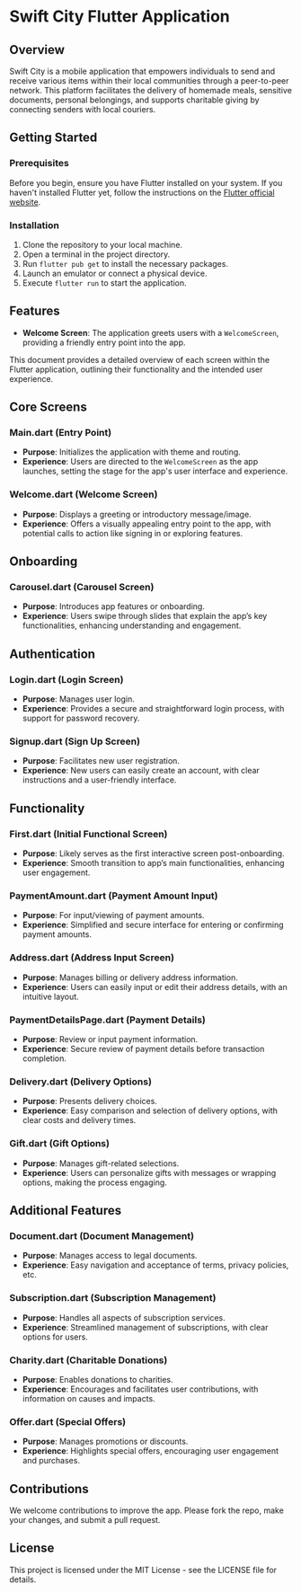 # Swift City Flutter Application

## Overview

Swift City is a mobile application that empowers individuals to send and receive various items within their local communities through a peer-to-peer network. This platform facilitates the delivery of homemade meals, sensitive documents, personal belongings, and supports charitable giving by connecting senders with local couriers.

## Getting Started

### Prerequisites

Before you begin, ensure you have Flutter installed on your system. If you haven't installed Flutter yet, follow the instructions on the [Flutter official website](https://flutter.dev/docs/get-started/install).

### Installation

1. Clone the repository to your local machine.
2. Open a terminal in the project directory.
3. Run `flutter pub get` to install the necessary packages.
4. Launch an emulator or connect a physical device.
5. Execute `flutter run` to start the application.

## Features

- **Welcome Screen**: The application greets users with a `WelcomeScreen`, providing a friendly entry point into the app.

This document provides a detailed overview of each screen within the Flutter application, outlining their functionality and the intended user experience.

## Core Screens

### Main.dart (Entry Point)
- **Purpose**: Initializes the application with theme and routing.
- **Experience**: Users are directed to the `WelcomeScreen` as the app launches, setting the stage for the app's user interface and experience.

### Welcome.dart (Welcome Screen)
- **Purpose**: Displays a greeting or introductory message/image.
- **Experience**: Offers a visually appealing entry point to the app, with potential calls to action like signing in or exploring features.

## Onboarding

### Carousel.dart (Carousel Screen)
- **Purpose**: Introduces app features or onboarding.
- **Experience**: Users swipe through slides that explain the app’s key functionalities, enhancing understanding and engagement.

## Authentication

### Login.dart (Login Screen)
- **Purpose**: Manages user login.
- **Experience**: Provides a secure and straightforward login process, with support for password recovery.

### Signup.dart (Sign Up Screen)
- **Purpose**: Facilitates new user registration.
- **Experience**: New users can easily create an account, with clear instructions and a user-friendly interface.

## Functionality

### First.dart (Initial Functional Screen)
- **Purpose**: Likely serves as the first interactive screen post-onboarding.
- **Experience**: Smooth transition to app’s main functionalities, enhancing user engagement.

### PaymentAmount.dart (Payment Amount Input)
- **Purpose**: For input/viewing of payment amounts.
- **Experience**: Simplified and secure interface for entering or confirming payment amounts.

### Address.dart (Address Input Screen)
- **Purpose**: Manages billing or delivery address information.
- **Experience**: Users can easily input or edit their address details, with an intuitive layout.

### PaymentDetailsPage.dart (Payment Details)
- **Purpose**: Review or input payment information.
- **Experience**: Secure review of payment details before transaction completion.

### Delivery.dart (Delivery Options)
- **Purpose**: Presents delivery choices.
- **Experience**: Easy comparison and selection of delivery options, with clear costs and delivery times.

### Gift.dart (Gift Options)
- **Purpose**: Manages gift-related selections.
- **Experience**: Users can personalize gifts with messages or wrapping options, making the process engaging.

## Additional Features

### Document.dart (Document Management)
- **Purpose**: Manages access to legal documents.
- **Experience**: Easy navigation and acceptance of terms, privacy policies, etc.

### Subscription.dart (Subscription Management)
- **Purpose**: Handles all aspects of subscription services.
- **Experience**: Streamlined management of subscriptions, with clear options for users.

### Charity.dart (Charitable Donations)
- **Purpose**: Enables donations to charities.
- **Experience**: Encourages and facilitates user contributions, with information on causes and impacts.

### Offer.dart (Special Offers)
- **Purpose**: Manages promotions or discounts.
- **Experience**: Highlights special offers, encouraging user engagement and purchases.

## Contributions

We welcome contributions to improve the app. Please fork the repo, make your changes, and submit a pull request.

## License

This project is licensed under the MIT License - see the LICENSE file for details.

